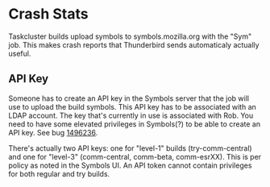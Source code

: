 Crash Stats
===========

Taskcluster builds upload symbols to symbols.mozilla.org with the "Sym" job. This makes crash reports that Thunderbird sends automaticaly actually useful.

## API Key

Someone has to create an API key in the Symbols server that the job will use to upload the build symbols. This API key has to be associated with an LDAP account. The key that's currently in use is associated with Rob. You need to have some elevated privileges in Symbols(?) to be able to create an API key. See bug [1496236](http://bugzil.la/1496236).

There's actually two API keys: one for "level-1" builds (try-comm-central) and one for "level-3" (comm-central, comm-beta, comm-esrXX). This is per policy as noted in the Symbols UI. An API token cannot contain privileges for both regular and try builds.

